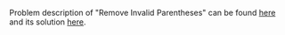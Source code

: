 Problem description of "Remove Invalid Parentheses" can be found [here](https://leetcode.com/problems/remove-invalid-parentheses/) and its solution [here](https://github.com/aurimas13/LeetCode-HackerRank-MAANG/blob/main/LeetCode/Python%20Solutions/Remove%20Invalid%20Parentheses/remove.py).
